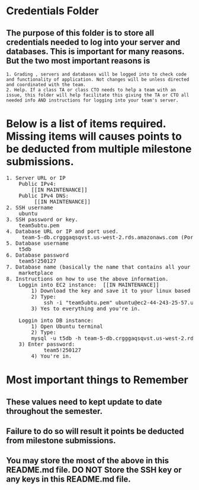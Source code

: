 # Credentials Folder

## The purpose of this folder is to store all credentials needed to log into your server and databases. This is important for many reasons. But the two most important reasons is
    1. Grading , servers and databases will be logged into to check code and functionality of application. Not changes will be unless directed and coordinated with the team.
    2. Help. If a class TA or class CTO needs to help a team with an issue, this folder will help facilitate this giving the TA or CTO all needed info AND instructions for logging into your team's server. 


# Below is a list of items required. Missing items will causes points to be deducted from multiple milestone submissions.
<pre>
1. Server URL or IP
    Public IPv4:
        [[IN MAINTENANCE]]
    Public IPv4 DNS:
         [[IN MAINTENANCE]]
2. SSH username
    ubuntu
3. SSH password or key.
    team5ubtu.pem
4. Database URL or IP and port used.
     team-5-db.crgggaqsqvst.us-west-2.rds.amazonaws.com (Port 3306)
5. Database username
    t5db
6. Database password
    team5!250127
7. Database name (basically the name that contains all your tables)
    marketplace
8. Instructions on how to use the above information.
    Loggin into EC2 instance:  [[IN MAINTENANCE]]
        1) Download the key and save it to your linux based system (Ubuntu preferred)
        2) Type: 
            ssh -i "team5ubtu.pem" ubuntu@ec2-44-243-25-57.us-west-2.compute.amazonaws.com
        3) Yes to everything and you're in.

    Loggin into DB instance: 
        1) Open Ubuntu terminal
        2) Type:
	    mysql -u t5db -h team-5-db.crgggaqsqvst.us-west-2.rds.amazonaws.com -p        
	3) Enter password:
            team5!250127
        4) You're in.
</pre>

# Most important things to Remember
## These values need to kept update to date throughout the semester. <br>
## <strong>Failure to do so will result it points be deducted from milestone submissions.</strong><br>
## You may store the most of the above in this README.md file. DO NOT Store the SSH key or any keys in this README.md file.
